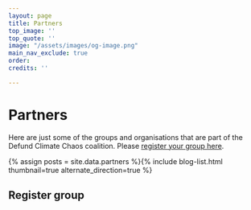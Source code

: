 ```yaml
---
layout: page
title: Partners
top_image: ''
top_quote: ''
image: "/assets/images/og-image.png"
main_nav_exclude: true
order: 
credits: ''

---
```

# Partners

Here are just some of the groups and organisations that are part of the Defund Climate Chaos coalition. Please [register your group here](https://airtable.com/shrgvGc0v5EnhbWxu).

{% assign posts = site.data.partners %}{% include blog-list.html thumbnail=true alternate_direction=true %}

## Register group